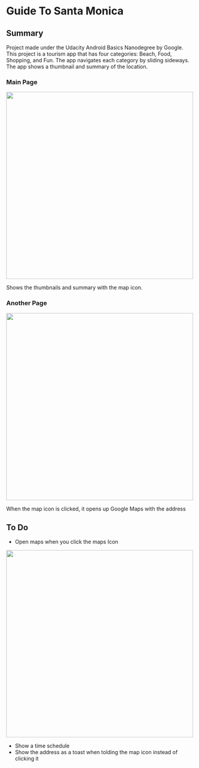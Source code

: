 # Guide To Santa Monica

## Summary 
Project made under the Udacity Android Basics Nanodegree by Google. 
This project is a tourism app that has four categories: Beach, Food, Shopping, and Fun.
The app navigates each category by sliding sideways.
The app shows a thumbnail and summary of the location.

### Main Page

<img src="https://drive.google.com/uc?export=view&id=14vJ1yoVNOhAdDcA-68kBOtgYv0Hte_vG" height="500">

Shows the thumbnails and summary with the map icon.

### Another Page

<img src="https://drive.google.com/uc?export=view&id=1wNCpMCEwjbJH1SYgyZnQ3QlOMz47btgG" height="500">

When the map icon is clicked, it opens up Google Maps with the address

## To Do

 - Open maps when you click the maps Icon

<img src="https://drive.google.com/uc?export=view&id=17KtUD_Xd3MmbzF7IsBHbyjk1jfmaZdQb" height="500">

 - Show a time schedule
 - Show the address as a toast when tolding the map icon instead of clicking it
